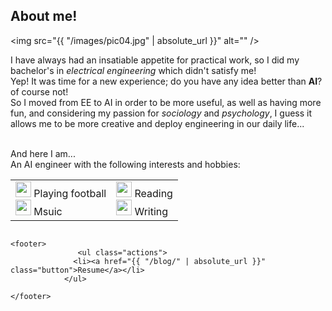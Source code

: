 
## About me!

<span class="image left"><img src="{{ "/images/pic04.jpg" | absolute_url }}" alt="" /></span>

I have always had an insatiable appetite for practical work, so I did my bachelor's in *electrical engineering* which didn't satisfy me! <br />
Yep! It was time for a new experience; do you have any idea better than **AI**? of course not! <br />
So I moved from EE to AI in order to be more useful, as well as having more fun, and considering my passion for *sociology* and *psychology*, I guess it allows me to be more creative and deploy engineering in our daily life...

<br />
And here I am... <br />
An AI engineer with the following interests and hobbies:
<div class="box">
    <table border="0">
     <tr>
        <td><span class="image left"><img src="{{ "/images/football-player.png" | absolute_url }}" width="25" height="25" alt="" /></span> Playing football <br />
         <span class="image left"><img src="{{ "/images/music-video.png" | absolute_url }}" width="25" height="25" alt="" /></span> Msuic</td>
        <td><span class="image left"><img src="{{ "/images/research.png" | absolute_url }}" width="25" height="25" alt="" /></span> Reading <br />
         <span class="image left"><img src="{{ "/images/book.png" | absolute_url }}" width="25" height="25" alt="" /></span> Writing</td>
     </tr>
    </table>
</div>

                                                                        <footer>
                   <ul class="actions">
                  <li><a href="{{ "/blog/" | absolute_url }}" class="button">Resume</a></li>
                </ul>
                                                                        </footer>
